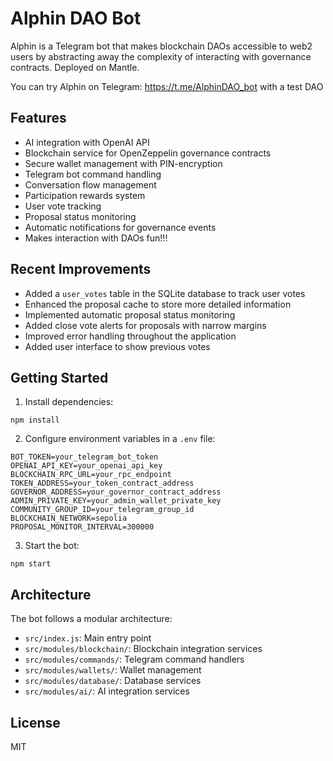 # Alphin DAO Bot

Alphin is a Telegram bot that makes blockchain DAOs accessible to web2 users by abstracting away the complexity of interacting with governance contracts. Deployed on Mantle.

You can try Alphin on Telegram: https://t.me/AlphinDAO_bot with a test DAO 

## Features

- AI integration with OpenAI API
- Blockchain service for OpenZeppelin governance contracts
- Secure wallet management with PIN-encryption
- Telegram bot command handling
- Conversation flow management
- Participation rewards system
- User vote tracking
- Proposal status monitoring
- Automatic notifications for governance events
- Makes interaction with DAOs fun!!!

## Recent Improvements

- Added a `user_votes` table in the SQLite database to track user votes
- Enhanced the proposal cache to store more detailed information
- Implemented automatic proposal status monitoring
- Added close vote alerts for proposals with narrow margins
- Improved error handling throughout the application
- Added user interface to show previous votes

## Getting Started

1. Install dependencies:
```
npm install
```

2. Configure environment variables in a `.env` file:
```
BOT_TOKEN=your_telegram_bot_token
OPENAI_API_KEY=your_openai_api_key
BLOCKCHAIN_RPC_URL=your_rpc_endpoint
TOKEN_ADDRESS=your_token_contract_address
GOVERNOR_ADDRESS=your_governor_contract_address
ADMIN_PRIVATE_KEY=your_admin_wallet_private_key
COMMUNITY_GROUP_ID=your_telegram_group_id
BLOCKCHAIN_NETWORK=sepolia
PROPOSAL_MONITOR_INTERVAL=300000
```

3. Start the bot:
```
npm start
```

## Architecture

The bot follows a modular architecture:
- `src/index.js`: Main entry point
- `src/modules/blockchain/`: Blockchain integration services
- `src/modules/commands/`: Telegram command handlers
- `src/modules/wallets/`: Wallet management
- `src/modules/database/`: Database services
- `src/modules/ai/`: AI integration services

## License

MIT
